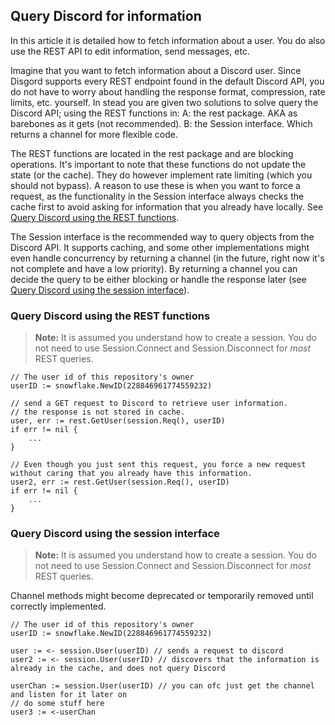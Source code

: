 ## Query Discord for information
In this article it is detailed how to fetch information about a user. You do also use the REST API to edit information, send messages, etc.

Imagine that you want to fetch information about a Discord user. Since Disgord supports every REST endpoint found in the default Discord API, you do not have to worry about handling the response format, compression, rate limits, etc. yourself. In stead you are given two solutions to solve query the Discord API; using the REST functions in:
 A: the rest package. AKA as barebones as it gets (not recommended).
 B: the Session interface. Which returns a channel for more flexible code.

The REST functions are located in the rest package and are blocking operations. It's important to note that these functions do not update the state (or the cache). They do however implement rate limiting (which you should not bypass). A reason to use these is when you want to force a request, as the functionality in the Session interface always checks the cache first to avoid asking for information that you already have locally. See [Query Discord using the REST functions](query-discord-using-the-rest-functions).

The Session interface is the recommended way to query objects from the Discord API. It supports caching, and some other implementations might even handle concurrency by returning a channel (in the future, right now it's not complete and have a low priority). By returning a channel you can decide the query to be either blocking or handle the response later (see [Query Discord using the session interface](#query-discord-using-the-session-interface)).



### Query Discord using the REST functions
> **Note:** It is assumed you understand how to create a session. You do not need to use Session.Connect and Session.Disconnect for _most_ REST queries.
```GoLang
// The user id of this repository's owner
userID := snowflake.NewID(228846961774559232)

// send a GET request to Discord to retrieve user information.
// the response is not stored in cache.
user, err := rest.GetUser(session.Req(), userID)
if err != nil {
    ...
}

// Even though you just sent this request, you force a new request without caring that you already have this information.
user2, err := rest.GetUser(session.Req(), userID)
if err != nil {
    ...
}
```


### Query Discord using the session interface
> **Note:** It is assumed you understand how to create a session. You do not need to use Session.Connect and Session.Disconnect for _most_ REST queries.

Channel methods might become deprecated or temporarily removed until correctly implemented.
```GoLang
// The user id of this repository's owner
userID := snowflake.NewID(228846961774559232)

user := <- session.User(userID) // sends a request to discord
user2 := <- session.User(userID) // discovers that the information is already in the cache, and does not query Discord

userChan := session.User(userID) // you can ofc just get the channel and listen for it later on
// do some stuff here
user3 := <-userChan
```
